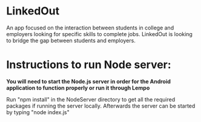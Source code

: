 # LinkedOut

An app focused on the interaction between students in college and employers looking for specific skills to complete jobs. LinkedOut is looking to bridge the gap between students and employers.

# Instructions to run Node server:
  **You will need to start the Node.js server in order for the Android application to function properly or run it through Lempo**
  
  Run "npm install" in the NodeServer directory to get all the required packages if running the server locally.
  Afterwards the server can be started by typing "node index.js"
